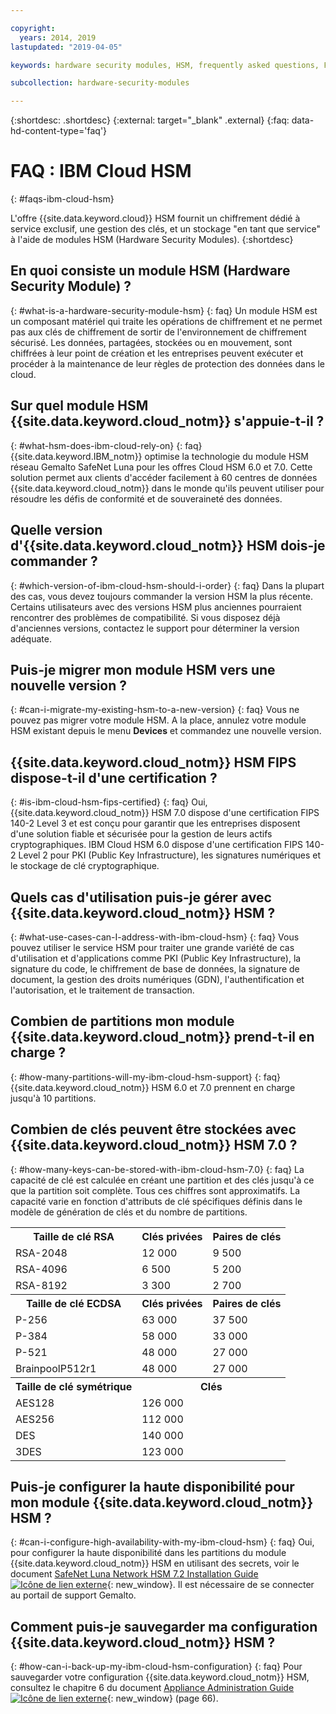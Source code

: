 ```yaml
---

copyright:
  years: 2014, 2019
lastupdated: "2019-04-05"

keywords: hardware security modules, HSM, frequently asked questions, FAQs, cryptographic, symmetrical, keys, secrets

subcollection: hardware-security-modules

---
```


{:shortdesc: .shortdesc}
{:external: target="_blank" .external}
{:faq: data-hd-content-type='faq'}

# FAQ : IBM Cloud HSM
{: #faqs-ibm-cloud-hsm}

L'offre {{site.data.keyword.cloud}} HSM fournit un chiffrement dédié à service exclusif, une gestion des clés, et un stockage "en tant que service" à l'aide de modules HSM (Hardware Security Modules).
{:shortdesc}

## En quoi consiste un module HSM (Hardware Security Module) ?
{: #what-is-a-hardware-security-module-hsm}
{: faq}
Un module HSM est un composant matériel qui traite les opérations de chiffrement et ne permet pas aux clés de chiffrement de sortir de l'environnement de chiffrement sécurisé. Les données, partagées, stockées ou en mouvement, sont chiffrées à leur point de création et les entreprises peuvent exécuter et procéder à la maintenance de leur règles de protection des données dans le cloud.

## Sur quel module HSM {{site.data.keyword.cloud_notm}} s'appuie-t-il ?
{: #what-hsm-does-ibm-cloud-rely-on}
{: faq}
{{site.data.keyword.IBM_notm}} optimise la technologie du module HSM réseau Gemalto SafeNet Luna pour les offres Cloud HSM 6.0 et 7.0. Cette solution permet aux clients d'accéder facilement à 60 centres de données {{site.data.keyword.cloud_notm}} dans le monde qu'ils peuvent utiliser pour résoudre les défis de conformité et de souveraineté des données.

## Quelle version d'{{site.data.keyword.cloud_notm}} HSM dois-je commander ?
{: #which-version-of-ibm-cloud-hsm-should-i-order}
{: faq}
Dans la plupart des cas, vous devez toujours commander la version HSM la plus récente. Certains utilisateurs avec des versions HSM plus anciennes pourraient rencontrer des problèmes de compatibilité. Si vous disposez déjà d'anciennes versions, contactez le support pour déterminer la version adéquate.

## Puis-je migrer mon module HSM vers une nouvelle version ?
{: #can-i-migrate-my-existing-hsm-to-a-new-version}
{: faq}
Vous ne pouvez pas migrer votre module HSM. A la place, annulez votre module HSM existant depuis le menu **Devices** et commandez une nouvelle version.

## {{site.data.keyword.cloud_notm}} HSM FIPS dispose-t-il d'une certification ?
{: #is-ibm-cloud-hsm-fips-certified}
{: faq}
Oui, {{site.data.keyword.cloud_notm}} HSM 7.0 dispose d'une certification FIPS 140-2 Level 3 et est conçu pour garantir que les entreprises disposent d'une solution fiable et sécurisée pour la gestion de leurs actifs cryptographiques. IBM Cloud HSM 6.0 dispose d'une certification FIPS 140-2 Level 2 pour PKI (Public Key Infrastructure), les signatures numériques et le stockage de clé cryptographique.

## Quels cas d'utilisation puis-je gérer avec {{site.data.keyword.cloud_notm}} HSM ?
{: #what-use-cases-can-I-address-with-ibm-cloud-hsm}
{: faq}
Vous pouvez utiliser le service HSM pour traiter une grande variété de cas d'utilisation et d'applications comme PKI (Public Key Infrastructure), la signature du code, le chiffrement de base de données, la signature de document, la gestion des droits numériques (GDN), l'authentification et l'autorisation, et le traitement de transaction.

## Combien de partitions mon module {{site.data.keyword.cloud_notm}} prend-t-il en charge ?
{: #how-many-partitions-will-my-ibm-cloud-hsm-support}
{: faq}
{{site.data.keyword.cloud_notm}} HSM 6.0 et 7.0 prennent en charge jusqu'à 10 partitions.

## Combien de clés peuvent être stockées avec {{site.data.keyword.cloud_notm}} HSM 7.0 ?
{: #how-many-keys-can-be-stored-with-ibm-cloud-hsm-7.0}
{: faq}
La capacité de clé est calculée en créant une partition et des clés jusqu'à ce que la partition soit complète.
Tous ces chiffres sont approximatifs. La capacité varie en fonction d'attributs de clé spécifiques définis dans le modèle de génération de clés et du nombre de partitions.
<table>
<th>Taille de clé RSA
</th>
<th>Clés privées</th>
<th>Paires de clés</th>
<tr><td>RSA-2048</td>
<td>12 000</td>
<td>9 500</td></tr>
<tr><td>RSA-4096</td>
<td>6 500</td>
<td>5 200</td></tr>
<tr><td>RSA-8192</td>
<td>3 300</td>
<td>2 700</td></tr>

<th>Taille de clé ECDSA
</th>
<th>Clés privées</th>
<th>Paires de clés</th>
<tr><td>P-256</td>
<td>63 000</td>
<td>37 500</td></tr>
<tr><td>P-384</td>
<td>58 000</td>
<td>33 000</td></tr>
<tr><td>P-521</td>
<td>48 000</td>
<td>27 000</td></tr>
<tr><td>BrainpoolP512r1</td>
<td>48 000</td>
<td>27 000</td></tr>

<th>Taille de clé symétrique
</th>
<th colspan="2">Clés</th>

<tr><td>AES128</td>
<td colspan="2">126 000</td>
</tr>
<tr><td>AES256</td>
<td colspan="2">112 000</td>
</tr>
<tr><td>DES</td>
<td colspan="2">140 000</td>

</tr>
<tr><td>3DES</td>
<td colspan="2">123 000</td>
</tr>
</table>

## Puis-je configurer la haute disponibilité pour mon module {{site.data.keyword.cloud_notm}} HSM ?
{: #can-i-configure-high-availability-with-my-ibm-cloud-hsm}
{: faq}
Oui, pour configurer la haute disponibilité dans les partitions du module {{site.data.keyword.cloud_notm}} HSM en utilisant des secrets, voir le document [SafeNet Luna Network HSM 7.2 Installation Guide ![Icône de lien externe](../../icons/launch-glyph.svg "Icône de lien externe")](https://supportportal.gemalto.com/csm?id=kb_article_view&sys_kb_id=19a81c8bdb9a1fc8d298728dae96197d&sysparm_article=KB0017573){: new_window}. Il est nécessaire de se connecter au portail de support Gemalto.

## Comment puis-je sauvegarder ma configuration {{site.data.keyword.cloud_notm}} HSM ?
{: #how-can-i-back-up-my-ibm-cloud-hsm-configuration}
{: faq}
Pour sauvegarder votre configuration {{site.data.keyword.cloud_notm}} HSM, consultez le chapitre 6 du document [Appliance Administration Guide ![Icône de lien externe](../../icons/launch-glyph.svg "Icône de lien externe")](ftp://public.dhe.ibm.com/cloud/bluemix/hsm/Appliance_Administration_Guide_72.pdf){: new_window} (page 66).
